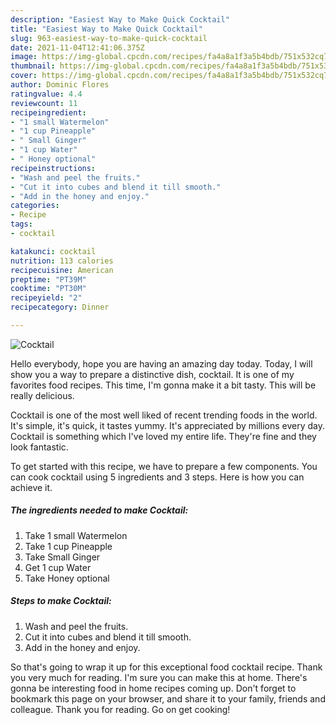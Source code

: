 ```yaml
---
description: "Easiest Way to Make Quick Cocktail"
title: "Easiest Way to Make Quick Cocktail"
slug: 963-easiest-way-to-make-quick-cocktail
date: 2021-11-04T12:41:06.375Z
image: https://img-global.cpcdn.com/recipes/fa4a8a1f3a5b4bdb/751x532cq70/cocktail-recipe-main-photo.jpg
thumbnail: https://img-global.cpcdn.com/recipes/fa4a8a1f3a5b4bdb/751x532cq70/cocktail-recipe-main-photo.jpg
cover: https://img-global.cpcdn.com/recipes/fa4a8a1f3a5b4bdb/751x532cq70/cocktail-recipe-main-photo.jpg
author: Dominic Flores
ratingvalue: 4.4
reviewcount: 11
recipeingredient:
- "1 small Watermelon"
- "1 cup Pineapple"
- " Small Ginger"
- "1 cup Water"
- " Honey optional"
recipeinstructions:
- "Wash and peel the fruits."
- "Cut it into cubes and blend it till smooth."
- "Add in the honey and enjoy."
categories:
- Recipe
tags:
- cocktail

katakunci: cocktail 
nutrition: 113 calories
recipecuisine: American
preptime: "PT39M"
cooktime: "PT30M"
recipeyield: "2"
recipecategory: Dinner

---
```



![Cocktail](https://img-global.cpcdn.com/recipes/fa4a8a1f3a5b4bdb/751x532cq70/cocktail-recipe-main-photo.jpg)

Hello everybody, hope you are having an amazing day today. Today, I will show you a way to prepare a distinctive dish, cocktail. It is one of my favorites food recipes. This time, I'm gonna make it a bit tasty. This will be really delicious.



Cocktail is one of the most well liked of recent trending foods in the world. It's simple, it's quick, it tastes yummy. It's appreciated by millions every day. Cocktail is something which I've loved my entire life. They're fine and they look fantastic.


To get started with this recipe, we have to prepare a few components. You can cook cocktail using 5 ingredients and 3 steps. Here is how you can achieve it.

<!--inarticleads1-->

##### The ingredients needed to make Cocktail:

1. Take 1 small Watermelon
1. Take 1 cup Pineapple
1. Take  Small Ginger
1. Get 1 cup Water
1. Take  Honey optional




<!--inarticleads2-->

##### Steps to make Cocktail:

1. Wash and peel the fruits.
1. Cut it into cubes and blend it till smooth.
1. Add in the honey and enjoy.




So that's going to wrap it up for this exceptional food cocktail recipe. Thank you very much for reading. I'm sure you can make this at home. There's gonna be interesting food in home recipes coming up. Don't forget to bookmark this page on your browser, and share it to your family, friends and colleague. Thank you for reading. Go on get cooking!
